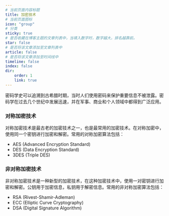 ```yaml
---
# 当前页面内容标题
title: 加密技术
# 当前页面图标
icon: "group"
# 分类
sticky: true
# 是否收藏在博客主题的文章列表中，当填入数字时，数字越大，排名越靠前。
star: false
# 是否将该文章添加至文章列表中
article: false
# 是否将该文章添加至时间线中
timeline: false
index: false
dir:
    order: 1
    link: true
---
```


密码学史可以追溯到古希腊时期，当时人们使用密码来保护重要信息不被泄露。密码学在过去几个世纪中发展迅速，并在军事、商业和个人领域中都得到广泛应用。

### 对称加密技术

对称加密技术是最古老的加密技术之一，也是最常用的加密技术。在对称加密中，使用同一个密钥进行加密和解密。常用的对称加密算法包括：

- AES (Advanced Encryption Standard)
- DES (Data Encryption Standard)
- 3DES (Triple DES)

### 非对称加密技术

非对称加密技术是一种新型的加密技术，在这种加密技术中，使用一对密钥进行加密和解密。公钥用于加密信息，私钥用于解密信息。常用的非对称加密算法包括：

- RSA (Rivest-Shamir-Adleman)
- ECC (Elliptic Curve Cryptography)
- DSA (Digital Signature Algorithm)

